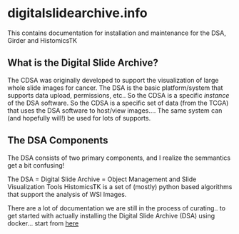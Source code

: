 # digitalslidearchive.info
This contains documentation for installation and maintenance for the DSA, Girder and HistomicsTK

## What is the Digital Slide Archive?

The CDSA was originally developed to support the visualization of large whole slide images for cancer.  The DSA is the basic platform/system that supports data upload, permissions, etc..   So the CDSA is a specific <i>instance</i> of the DSA software.  So the CDSA is a specific set of data (from the TCGA) that uses the DSA software to host/view images.... The same system can (and hopefully will!) be used for lots of supports.

## The DSA Components
The DSA consists of two primary components, and I realize the semmantics get a bit confusing!  

The DSA = Digital Slide Archive = Object Management and Slide Visualization Tools
HistomicsTK is a set of (mostly) python based algorithms that support the analysis of WSI Images.

There are a lot of documentation we are still in the process of curating.. to get started with actually installing the Digital Slide Archive (DSA) using docker... start from [here](https://github.com/DigitalSlideArchive/digitalslidearchive.info/blob/master/DSA_Girder_Installation/DSA_Installation.md)
